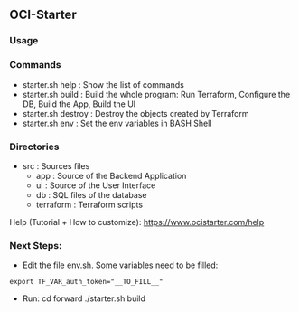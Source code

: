 ## OCI-Starter
### Usage 

### Commands
- starter.sh help    : Show the list of commands
- starter.sh build   : Build the whole program: Run Terraform, Configure the DB, Build the App, Build the UI
- starter.sh destroy : Destroy the objects created by Terraform
- starter.sh env     : Set the env variables in BASH Shell
                    
### Directories
- src           : Sources files
    - app       : Source of the Backend Application 
    - ui        : Source of the User Interface 
    - db        : SQL files of the database
    - terraform : Terraform scripts

Help (Tutorial + How to customize): https://www.ocistarter.com/help

### Next Steps:
- Edit the file env.sh. Some variables need to be filled:
```
export TF_VAR_auth_token="__TO_FILL__"
```

- Run:
  cd forward
  ./starter.sh build
